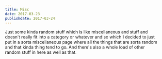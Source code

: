 ```yaml
---
title: Misc
date: 2017-03-23
publishdate: 2017-03-24
---
```


Just some kinda random stuff which is like miscellaneous and stuff and doesn't really fit into a category or whatever and so which I decided to just put in a sorta miscellaneous page where all the things that are sorta random and that kinda thing tend to go. And there's also a whole load of other random stuff in here as well as that.

